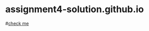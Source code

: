 # assignment4-solution.github.io


#[check me](https://siddartha19.github.io/Coursera-HTML-CSS-and-JavaScript-for-Web-Developers/Assignments/module-4/index.html)

